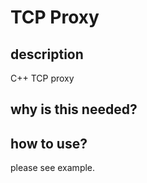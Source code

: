 # TCP Proxy

## description
C++ TCP proxy
## why is this needed?

## how to use?


please see example.
